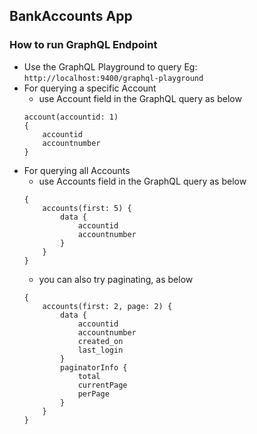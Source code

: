 ## BankAccounts App

### How to run GraphQL Endpoint
- Use the GraphQL Playground to query Eg: `http://localhost:9400/graphql-playground`
- For querying a specific Account
    - use Account field in the GraphQL query as below
    ```
    account(accountid: 1)
    {
        accountid
        accountnumber
    }
    ```
- For querying all Accounts
    -  use Accounts field in the GraphQL query as below
    ```
    {
        accounts(first: 5) {
            data {
                accountid
                accountnumber
            }
        }
    }
    ```
    - you can also try paginating, as below
    ```
    {
        accounts(first: 2, page: 2) {
            data {
                accountid
                accountnumber
                created_on
                last_login
            }
            paginatorInfo {
                total
                currentPage
                perPage
            }
        }
    }
    ```
